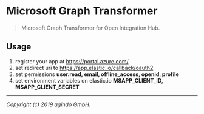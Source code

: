 # Microsoft Graph Transformer

> Microsoft Graph Transformer for Open Integration Hub.

## Usage

1. register your app at https://portal.azure.com/
2. set redirect uri to https://app.elastic.io/callback/oauth2
3. set permissions **user.read, email, offline_access, openid, profile**
4. set environment variables on elastic.io **MSAPP_CLIENT_ID, MSAPP_CLIENT_SECRET**

----------

*Copyright (c) 2019 agindo GmbH.*